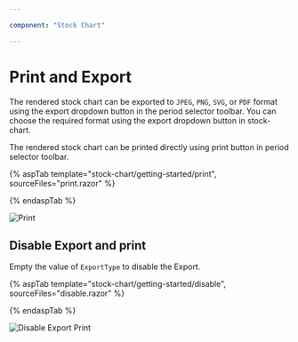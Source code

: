 ```yaml
---

component: "Stock Chart"

---
```


# Print and Export

The rendered stock chart can be exported to `JPEG`, `PNG`, `SVG`, or `PDF` format using the export dropdown button in the period selector toolbar. You can choose the required format using the export dropdown button in stock-chart.

The rendered stock chart can be printed directly using print button in period selector toolbar.

{% aspTab template="stock-chart/getting-started/print", sourceFiles="print.razor" %}

{% endaspTab %}

![Print](images/print/print-razor.png)

## Disable Export and print

Empty the value of `ExportType` to disable the Export.

{% aspTab template="stock-chart/getting-started/disable", sourceFiles="disable.razor" %}

{% endaspTab %}

![Disable Export Print](images/print/disable-razor.png)